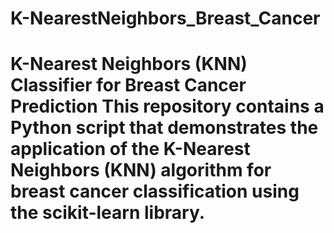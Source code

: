# K-NearestNeighbors_Breast_Cancer
# K-Nearest Neighbors (KNN) Classifier for Breast Cancer Prediction  This repository contains a Python script that demonstrates the application of the K-Nearest Neighbors (KNN) algorithm for breast cancer classification using the scikit-learn library.
